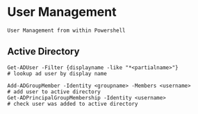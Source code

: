 # User Management

    User Management from within Powershell

## Active Directory

    Get-ADUser -Filter {displayname -like "*<partialname>"}                                 # lookup ad user by display name

    Add-ADGroupMember -Identity <groupname> -Members <username>                             # add user to active directory
    Get-ADPrincipalGroupMembership -Identity <username>                                     # check user was added to active directory